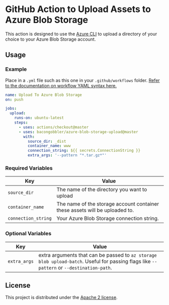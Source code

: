 # GitHub Action to Upload Assets to Azure Blob Storage

This action is designed to use the [Azure CLI](https://docs.microsoft.com/en-us/cli/azure/install-azure-cli?view=azure-cli-latest) to upload a directory of your choice to your Azure Blob Storage account.

## Usage

### Example

Place in a `.yml` file such as this one in your `.github/workflows` folder. [Refer to the documentation on workflow YAML syntax here.](https://help.github.com/en/articles/workflow-syntax-for-github-actions)

```yaml
name: Upload To Azure Blob Storage
on: push

jobs:
  upload:
    runs-on: ubuntu-latest
    steps:
      - uses: actions/checkout@master
      - uses: bacongobbler/azure-blob-storage-upload@master
        with:
          source_dir: _dist
          container_name: www
          connection_string: ${{ secrets.ConnectionString }}
          extra_args: '--pattern "*.tar.gz*"'
```

### Required Variables

| Key | Value |
| ------------- | ------------- |
| `source_dir` | The name of the directory you want to upload |
| `container_name` | The name of the storage account container these assets will be uploaded to. |
| `connection_string` | Your Azure Blob Storage connection string. |

### Optional Variables

| Key | Value |
| ------------- | ------------- |
| `extra_args` | extra arguments that can be passed to `az storage blob upload-batch`. Useful for passing flags like `--pattern` or `--destination-path`. |

## License

This project is distributed under the [Apache 2 license](LICENSE.md).
